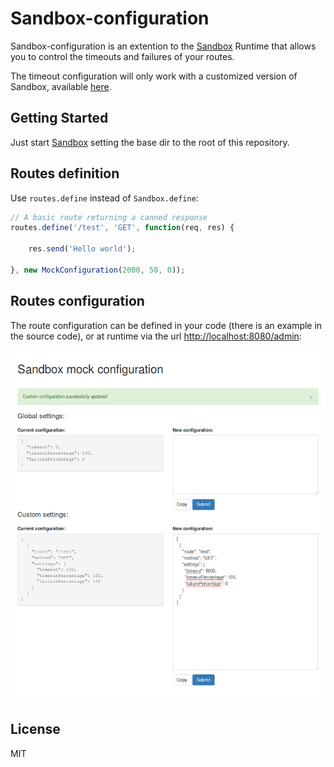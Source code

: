 # Sandbox-configuration

Sandbox-configuration is an extention to the [Sandbox](https://getsandbox.com) Runtime that allows you to control the timeouts and failures of your routes.

The timeout configuration will only work with a customized version of Sandbox, available [here](https://github.com/luisrpp/sandbox).

## Getting Started

Just start [Sandbox](https://getsandbox.com) setting the base dir to the root of this repository.

## Routes definition

Use `routes.define` instead of `Sandbox.define`:

```javascript
// A basic route returning a canned response
routes.define('/test', 'GET', function(req, res) {

    res.send('Hello world');

}, new MockConfiguration(2000, 50, 0));
```

## Routes configuration

The route configuration can be defined in your code (there is an example in the source code), or at runtime via the url [http://localhost:8080/admin](http://localhost:8080/admin):

![Sandbox mock configuration screenshot](https://raw.githubusercontent.com/luisrpp/sandbox-configuration/master/images/configuration.png)

## License

MIT
